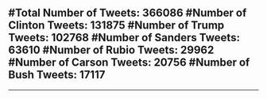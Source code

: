 #Total Number of Tweets: 366086 
#Number of Clinton Tweets: 131875
#Number of Trump Tweets: 102768
#Number of Sanders Tweets: 63610
#Number of Rubio Tweets: 29962
#Number of Carson Tweets: 20756
#Number of Bush Tweets: 17117
---
---
